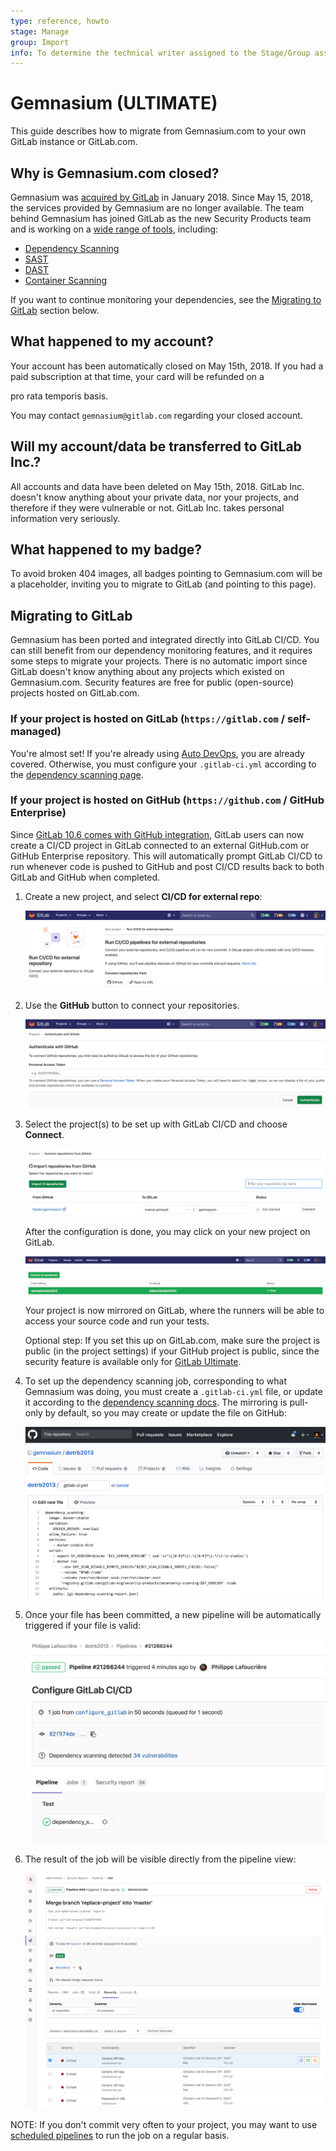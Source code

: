 ```yaml
---
type: reference, howto
stage: Manage
group: Import
info: To determine the technical writer assigned to the Stage/Group associated with this page, see https://about.gitlab.com/handbook/engineering/ux/technical-writing/#assignments
---
```


# Gemnasium **(ULTIMATE)**

This guide describes how to migrate from Gemnasium.com to your own GitLab
instance or GitLab.com.

## Why is Gemnasium.com closed?

Gemnasium was [acquired by GitLab](https://about.gitlab.com/press/releases/2018-01-30-gemnasium-acquisition.html)
in January 2018. Since May 15, 2018, the services provided by Gemnasium are no longer available.
The team behind Gemnasium has joined GitLab as the new Security Products team
and is working on a [wide range of tools](../../application_security/index.md),
including:

- [Dependency Scanning](../../application_security/dependency_scanning/index.md)
- [SAST](../../application_security/sast/index.md)
- [DAST](../../application_security/dast/index.md)
- [Container Scanning](../../application_security/container_scanning/index.md)

If you want to continue monitoring your dependencies, see the
[Migrating to GitLab](#migrating-to-gitlab) section below.

## What happened to my account?

Your account has been automatically closed on May 15th, 2018. If you had a paid
subscription at that time, your card will be refunded on a
<!-- vale gitlab.Spelling = NO --> pro rata temporis <!-- vale gitlab.Spelling = YES --> basis.
You may contact `gemnasium@gitlab.com` regarding your closed account.

## Will my account/data be transferred to GitLab Inc.?

All accounts and data have been deleted on May 15th, 2018. GitLab Inc.
doesn't know anything about your private data, nor your projects, and therefore
if they were vulnerable or not. GitLab Inc. takes personal information very seriously.

## What happened to my badge?

To avoid broken 404 images, all badges pointing to Gemnasium.com will be a
placeholder, inviting you to migrate to GitLab (and pointing to this page).

## Migrating to GitLab

Gemnasium has been ported and integrated directly into GitLab CI/CD.
You can still benefit from our dependency monitoring features, and it requires
some steps to migrate your projects. There is no automatic import since GitLab
doesn't know anything about any projects which existed on Gemnasium.com.
Security features are free for public (open-source) projects hosted on GitLab.com.

### If your project is hosted on GitLab (`https://gitlab.com` / self-managed)

You're almost set! If you're already using
[Auto DevOps](../../../topics/autodevops/), you are already covered.
Otherwise, you must configure your `.gitlab-ci.yml` according to the
[dependency scanning page](../../application_security/dependency_scanning/index.md).

### If your project is hosted on GitHub (`https://github.com` / GitHub Enterprise)

Since [GitLab 10.6 comes with GitHub integration](https://about.gitlab.com/solutions/github/),
GitLab users can now create a CI/CD project in GitLab connected to an external
GitHub.com or GitHub Enterprise repository. This will automatically prompt
GitLab CI/CD to run whenever code is pushed to GitHub and post CI/CD results
back to both GitLab and GitHub when completed.

<!-- vale gitlab.Spelling = NO -->

1. Create a new project, and select **CI/CD for external repo**:

   ![Create new Project](img/gemnasium/create_project_v13_5.png)
   <!-- vale gitlab.Spelling = YES -->

1. Use the **GitHub** button to connect your repositories.

   ![Connect from GitHub](img/gemnasium/connect_github_v13_5.png)

1. Select the project(s) to be set up with GitLab CI/CD and choose **Connect**.

   ![Select projects](img/gemnasium/select_project_v13_5.png)

   After the configuration is done, you may click on your new
   project on GitLab.

   ![click on connected project](img/gemnasium/project_connected.png)

   Your project is now mirrored on GitLab, where the runners will be able to access
   your source code and run your tests.

   Optional step: If you set this up on GitLab.com, make sure the project is
   public (in the project settings) if your GitHub project is public, since
   the security feature is available only for [GitLab Ultimate](https://about.gitlab.com/pricing/).

1. To set up the dependency scanning job, corresponding to what Gemnasium was
   doing, you must create a `.gitlab-ci.yml` file, or update it according to
   the [dependency scanning docs](../../application_security/dependency_scanning/index.md).
   The mirroring is pull-only by default, so you may create or update the file on
   GitHub:

   ![Edit YAML file](img/gemnasium/edit_gitlab-ci.png)

1. Once your file has been committed, a new pipeline will be automatically
   triggered if your file is valid:

   ![pipeline](img/gemnasium/pipeline.png)

1. The result of the job will be visible directly from the pipeline view:

   ![Security Dashboard](../../application_security/security_dashboard/img/pipeline_security_dashboard_v13_3.png)

NOTE:
If you don't commit very often to your project, you may want to use
[scheduled pipelines](../../../ci/pipelines/schedules.md) to run the job on a regular
basis.
